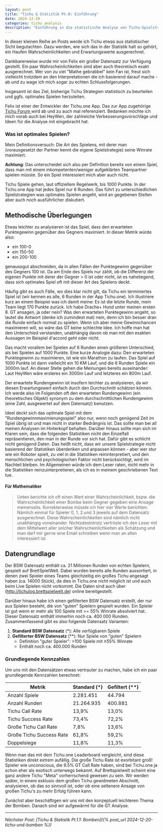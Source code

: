 ```yaml
---
layout: post
title: "Tichu & Statistik Pt.0: Einführung"
date: 2024-12-20
categories: tichu analysis
description: "Einführung in die statistische Analyse von Tichu-Spielstrategien"
---
```


In dieser kleinen Reihe an Posts werde ich Tichu etwas aus statistischer Sicht begutachten.
Dazu werden, wie sich das in der Statistik halt so gehört, ein Haufen Wahrscheinlichkeiten und Erwartungswerte ausgerechnet.


Dankbarerweise wurde mir von Felix ein großer Datensatz zur Verfügung gestellt.
 Ein paar Wahrscheinlichkeiten sind aber auch theoretisch exakt ausgerechnet. Wer von zu viel "Mathe gebrabbel" kein Fan ist, freut sich vielleicht trotzdem an den Interpretationen die ich basierend darauf mache - ab und zu wage ich mich sogar zu echten Schlussfolgerungen.

Insgesamt ist das Ziel, bisherige Tichu Strategien statistisch zu beurteilen und ggfs. optimales Spielen herzuleiten.


Felix ist einer der Entwickler der Tichu.one App. Das zur App zugehörige [Tichu Forum ](forum.tichu.one) wird ab und zu auch mal referenziert.
Bedanken möchte ich mich vorab auch bei HeyWen, der zahlreiche Verbesserungsvorschläge und Ideen für die Analyse mit eingebracht hat.



### Was ist optimales Spielen?

Mein Definitionsversuch: Die Art des Spielens, mit derer man (vorausgesetzt der Partner kennt die eigene Spielstrategie) seine Winrate maximiert.

**Achtung**: Das unterscheidet sich also per Definition bereits von einem Spiel, dass man mit einem inkompetenten/weniger aufgeklärten Teampartner spielen müsste. So ein Spiel interessiert mich aber auch nicht.

Tichu Spiele gehen, laut offiziellem Regelwerk, bis 1000 Punkte. In der Tichu.one App hat jedes Spiel nur 6 Runden. Das führt zu unterschiedlichen Spielstrategien was optimales Spielen angeht, wird an gegebenen Stellen aber auch noch ausführlicher diskutiert.

## Methodische Überlegungen

Etwas leichter zu analysieren ist das Spiel, dass den erwarteten Punktegewinn gegenüber des Gegners maximiert. In dieser Metrik würde also:
- ein 100-0 
- ein 150-50 
- ein 200-100 

genausogut abschneiden, da in allen Fällen der Punktegewinn gegenüber des Gegners 100 ist. Da am Ende des Spiels nur zählt, ob die Differenz der
eigenen Punkte mit derer der Gegner > 0 ist oder nicht, ist es naheliegend, dass sich optimales Spiel oft mit dieser Art des Spielens deckt.

Häufig gibt es auch Fälle, wo dies klar nicht gilt, da Tichu ein terminiertes Spiel ist (wir kennen es alle, 6 Runden in der App Tichu.one).
Ich illustriere kurz an einem Beispiel was ich damit meine:
Es ist die letzte Runde, mein Team liegt 170 Punkte zurück. Ich habe Drache+ Hund unter meinen ersten 8. GT ansagen, ja oder nein?
Was den erwarteten Punktegewinn angeht, so lautet die Antwort (denke ich zumindest mal) nein, denn ich bin besser dran die Runde einfach normal zu spielen.
Wenn ich aber meine Gewinnchancen maximieren will, so wäre das GT keine schlechte Idee.
Ich hoffe man hat den Unterschied verstanden, unabhängig davon ob man mit den exakten Aussagen im Beispiel d'accord geht oder nicht.

Das macht vorallem bei Spielen auf 6 Runden einen größeren Unterschied, als bei Spielen auf 1000 Punkte. 
Eine kurze Analogie dazu: Den erwarteten Punktegewinn zu maximieren, ist wie ein Marathon zu laufen.
Das Spiel auf 1000 Punkte ist dann vielleicht ein 10 KM Lauf, und die 6 Runden Spiele ein 3000m lauf. An dieser Stelle gehen die Meinungen
bereits auseinander: Laut HeyWen wäre ersteres ein 3000m Lauf und letzteres ein 800m Lauf.

Der erwartete Rundengewinn ist insofern leichter zu analysieren, da wir diesen Erwartungswert einfach durch den Durchschnitt schätzen können. 
Ich werde also im Folgenden oft den erwarteten Rundengewinn
(ein theoretisches Objekt) synonym zu dem durchschnittlichen Rundengewinn (eine Zahl, ausgewertet auf dem Datensatz) benutzen.

Ideel deckt sich das optimale Spiel mit dem "Rundengewinnmaximierungsspiel" also nur, wenn noch genügend Zeit im Spiel übrig ist und man nicht in starker
Bedrängnis ist. Das sollte man bei all meinen Analysen im Hinterkopf behalten. 
Darüber hinaus sollte man sich im Klaren sein, dass die folgenden Statistiken nicht den Einzelfall repräsentieren, den man in der Runde vor sich hat. Dafür gibt es schlicht
nicht genügend Daten. Das heißt nicht, dass wir unsere Spielstrategie nicht basierend der Statistiken überdenken und anpassen können - aber wer stur
wie ein Roboter spielt, zu viel in die Statistiken reininterpretiert, und den menschlichen und psychologischen Faktor nicht berücksichtigt, wird im Nachteil bleiben.
Im Allgemeinen würde ich dem Leser raten, nicht mehr in die Statistiken reinzuinterpretieren, als ich es in meinem geschriebenen Text tue.

#### Für Mathematiker
> Unten berichte ich oft einen Wert einer Wahrscheinlichkeit, bspw. die Wahrscheinlichkeit einer Bombe beim Gegner gegeben eine Ansage meinerseits.
Korrekterweise müsste ich hier vier Werte berichten: Nämlich einmal für Spieler 0, 1, 2 und 3 jeweils auf dem Datensatz ausgerechnet. Diese Wahrscheinlichkeiten sind nämlich nicht
unabhängig voneinander. Nichtsdestotrotz vertröste ich den Leser mit dem Mittelwert aller solcher Wahrscheinlichkeiten als Schätzung und man darf mir gerne eine Email schreiben wenn
man an allen interessiert ist.

## Datengrundlage

Der BSW Datensatz enthält ca. 21 Millionen Runden von echten Spielern, gespielt auf BrettSpielWelt. Dabei wurden bereits alle Runden aussortiert, in denen zwei Spieler eines Teams gleichzeitig ein großes Tichu angesagt haben (ca. 14000 Stück), da dies in Tichu.one nicht möglich ist und auch beim Live Spielen nicht vorkommt.
Die Daten sind auch über (http://tichulog.brettspielwelt.de) online bereitgestellt.

 Darüber hinaus habe ich einen gefilterten BSW Datensatz erstellt, der nur aus Spielen besteht, die von "guten" Spielern gespielt wurden. Ein Spieler ist gut wenn er mehr
als 100 Spiele mit >= 55% Winrate absolviert hat. Dieser Datensatz enthält immerhin noch ca. 400 000 Runden. Zusammenfassend gibt es also folgende Datensatz Varianten:

1. **Standard BSW Datensatz** (*): Alle verfügbaren Spiele
2. **Gefilterter BSW Datensatz** (**): Nur Spiele von "guten" Spielern
   - Definition "guter Spieler": >100 Spiele mit ≥55% Winrate
   - Enthält noch ca. 400.000 Runden

### Grundlegende Kennzahlen

Um uns mit den Datensätzen etwas vertrauter zu machen, habe ich ein paar grundlegende Kennzahlen berechnet:

| Metrik | Standard (*) | Gefiltert (**) |
|--------|-------------|----------------|
| Anzahl Spiele | 2.281.451 | 44.794 |
| Anzahl Runden | 21.264.935 | 400.881 |
| Tichu Call Rate | 13,9% | 13,0% |
| Tichu Success Rate | 73,4% | 72,2% |
| Große Tichu Call Rate | 7,8% | 13,6% |
| Große Tichu Success Rate | 61,8% | 59,2% |
| Doppelsiege | 11,8% | 11,3% |

Wenn man das mit dem Tichu.one Leaderboard vergleicht, sind diese Statistiken direkt extrem aufällig. Die große Tichu Rate ist exorbitant groß! 
Spieler wie unconscious, die 9.5% GT Call Rate haben, sind bei Tichu.one ja schon eher als exotisch unterwegs bekannt. Auf Brettspielwelt scheint
eine ganz andere Tichu "Meta" vorherrschend gewesen zu sein. Wir werden später, in einem exklusiv dem großen Tichu gewidmeten Abschnitt, analysieren,
ob das so sinnvoll ist, oder ob eine seltenere Ansage von großen Tichu's zu mehr Erfolg führen kann.


Zunächst aber beschäftigen wir uns mit den konzeptuell leichteren Thema der Bomben. Danach sind wir aufgewärmt für die GT Analyse.

---

*Nächster Post: [Tichu & Statistik Pt.1.1: Bomben]({% post_url 2024-12-20-tichu-und-bomben %})*